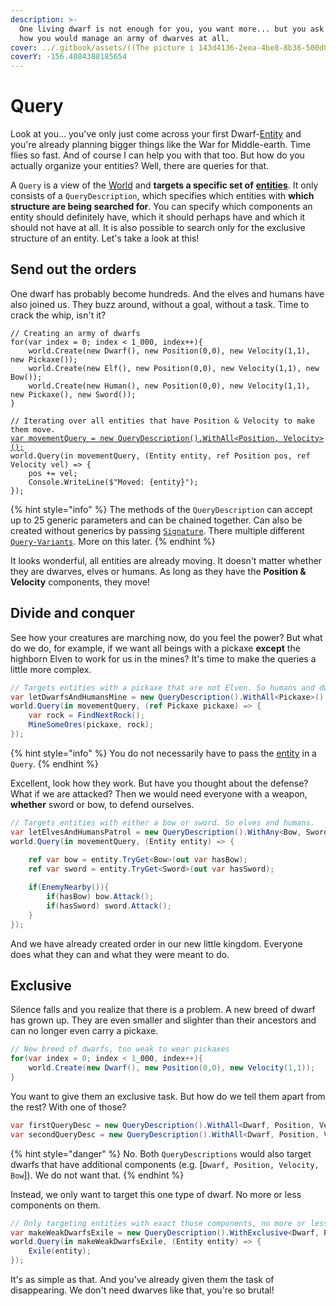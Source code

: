 ```yaml
---
description: >-
  One living dwarf is not enough for you, you want more... but you ask yourself
  how you would manage an army of dwarves at all.
cover: ../.gitbook/assets/((The picture i 143d4136-2eea-4be8-8b36-500d07be3e2f.png
coverY: -156.4084388185654
---
```


# Query

Look at you... you've only just come across your first Dwarf-[Entity](entity.md) and you're already planning bigger things like the War for Middle-earth. Time flies so fast. And of course I can help you with that too. But how do you actually organize your entities? Well, there are queries for that.

A `Query` is a view of the [World](world.md) and **targets a specific set of** [**entities**](entity.md). It only consists of a `QueryDescription`, which specifies which entities with **which structure are being searched for**. You can specify which components an entity should definitely have, which it should perhaps have and which it should not have at all. It is also possible to search only for the exclusive structure of an entity. Let's take a look at this!

## Send out the orders

One dwarf has probably become hundreds. And the elves and humans have also joined us. They buzz around, without a goal, without a task. Time to crack the whip, isn't it?

<pre class="language-csharp"><code class="lang-csharp">// Creating an army of dwarfs
for(var index = 0; index &#x3C; 1_000, index++){
    world.Create(new Dwarf(), new Position(0,0), new Velocity(1,1), new Pickaxe());
    world.Create(new Elf(), new Position(0,0), new Velocity(1,1), new Bow());
    world.Create(new Human(), new Position(0,0), new Velocity(1,1), new Pickaxe(), new Sword());
}

// Iterating over all entities that have Position &#x26; Velocity to make them move. 
<a data-footnote-ref href="#user-content-fn-1">var movementQuery = new QueryDescription().WithAll&#x3C;Position, Velocity>();</a>
world.Query(in movementQuery, (Entity entity, ref Position pos, ref Velocity vel) => {
    pos += vel;
    Console.WriteLine($"Moved: {entity}");
});
</code></pre>

{% hint style="info" %}
The methods of the `QueryDescription` can accept up to 25 generic parameters and can be chained together.  Can also be created without generics by passing [`Signature`](utilities/non-generic-api.md). There multiple different [`Query-Variants`](optimizations/query-techniques.md). More on this later.
{% endhint %}

It looks wonderful, all entities are already moving. It doesn't matter whether they are dwarves, elves or humans. As long as they have the **Position & Velocity** components, they move!

## Divide and conquer

See how your creatures are marching now, do you feel the power? But what do we do, for example, if we want all beings with a pickaxe **except** the highborn Elven to work for us in the mines? It's time to make the queries a little more complex.

```csharp
// Targets entities with a pickaxe that are not Elven. So humans and dwarves.
var letDwarfsAndHumansMine = new QueryDescription().WithAll<Pickaxe>().None<Elf>();
world.Query(in movementQuery, (ref Pickaxe pickaxe) => {
    var rock = FindNextRock();
    MineSomeOres(pickaxe, rock);
});
```

{% hint style="info" %}
You do not necessarily have to pass the [entity](entity.md) in a `Query`.
{% endhint %}

Excellent, look how they work. But have you thought about the defense? What if we are attacked? Then we would need everyone with a weapon, **whether** sword or bow, to defend ourselves.

```csharp
// Targets entities with either a bow or sword. So elves and humans. 
var letElvesAndHumansPatrol = new QueryDescription().WithAny<Bow, Sword>();
world.Query(in movementQuery, (Entity entity) => {
    
    ref var bow = entity.TryGet<Bow>(out var hasBow);
    ref var sword = entity.TryGet<Sword>(out var hasSword);

    if(EnemyNearby()){
        if(hasBow) bow.Attack();
        if(hasSword) sword.Attack();
    }
});
```

And we have already created order in our new little kingdom. Everyone does what they can and what they were meant to do.

## Exclusive

Silence falls and you realize that there is a problem. A new breed of dwarf has grown up. They are even smaller and slighter than their ancestors and can no longer even carry a pickaxe.&#x20;

```csharp
// New breed of dwarfs, too weak to wear pickaxes
for(var index = 0; index < 1_000, index++){
    world.Create(new Dwarf(), new Position(0,0), new Velocity(1,1));
}
```

You want to give them an exclusive task. But how do we tell them apart from the rest? With one of those?

```csharp
var firstQueryDesc = new QueryDescription().WithAll<Dwarf, Position, Velocity>();
var secondQueryDesc = new QueryDescription().WithAll<Dwarf, Position, Velocity>().None<Pickaxe>();
```

{% hint style="danger" %}
No. Both `QueryDescriptions` would also target dwarfs that have additional components (e.g. \[`Dwarf, Position, Velocity, Bow`]). We do not want that.
{% endhint %}

Instead, we only want to target this one type of dwarf. No more or less components on them.

```csharp
// Only targeting entities with exact those components, no more or less.
var makeWeakDwarfsExile = new QueryDescription().WithExclusive<Dwarf, Position, Velocity>();
world.Query(in makeWeakDwarfsExile, (Entity entity) => {
    Exile(entity);
});
```

It's as simple as that. And you've already given them the task of disappearing. We don't need dwarves like that, you're so brutal!

[^1]: This is also possible, but it would be better if the `QueryDescription` was not created before each query, but only once.

